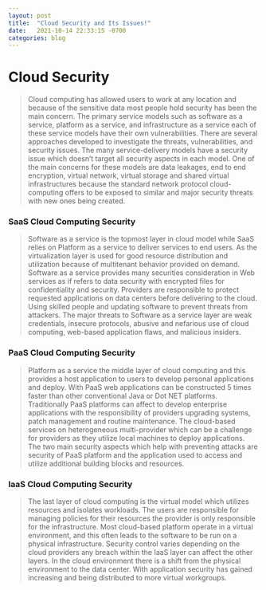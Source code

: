 ```yaml
---
layout: post
title:  "Cloud Security and Its Issues!"
date:   2021-10-14 22:33:15 -0700
categories: blog
---
```

# Cloud Security
> Cloud computing has allowed users to work at any location and because of the sensitive data most people hold security has been the main concern. The primary service models such as software as a service, platform as a service, and infrastructure as a service each of these service models have their own vulnerabilities. There are several approaches developed to investigate the threats, vulnerabilities, and security issues. The many service-delivery models have a security issue which doesn’t target all security aspects in each model. One of the main concerns for these models are data leakages, end to end encryption, virtual network, virtual storage and shared virtual infrastructures because the standard network protocol cloud-computing offers to be exposed to similar and major security threats with new ones being created. 
### SaaS Cloud Computing Security 
> Software as a service is the topmost layer in cloud model while SaaS relies on Platform as a service to deliver services to end users. As the virtualization layer is used for good resource distribution and utilization because of multitenant behavior provided on demand. Software as a service provides many securities consideration in Web services as if refers to data security with encrypted files for confidentiality and security. Providers are responsible to protect requested applications on data centers before delivering to the cloud. Using skilled people and updating software to prevent threats from attackers. The major threats to Software as a service layer are weak credentials, insecure protocols, abusive and nefarious use of cloud computing, web-based application flaws, and malicious insiders. 
### PaaS Cloud Computing Security
> Platform as a service the middle layer of cloud computing and this provides a host application to users to develop personal applications and deploy. With PaaS web applications can be constructed 5 times faster than other conventional Java or Dot NET platforms. Traditionally PaaS platforms can affect to develop enterprise applications with the responsibility of providers upgrading systems, patch management and routine maintenance. The cloud-based services on heterogeneous multi-provider which can be a challenge for providers as they utilize local machines to deploy applications. The two main security aspects which help with preventing attacks are security of PaaS platform and the application used to access and utilize additional building blocks and resources.   
### IaaS Cloud Computing Security 
> The last layer of cloud computing is the virtual model which utilizes resources and isolates workloads. The users are responsible for managing policies for their resources the provider is only responsible for the infrastructure. Most cloud-based platform operate in a virtual environment, and this often leads to the software to be run on a physical infrastructure. Security control varies depending on the cloud providers any breach within the IaaS layer can affect the other layers. In the cloud environment there is a shift from the physical environment to the data center. With application security has gained increasing and being distributed to more virtual workgroups.     
